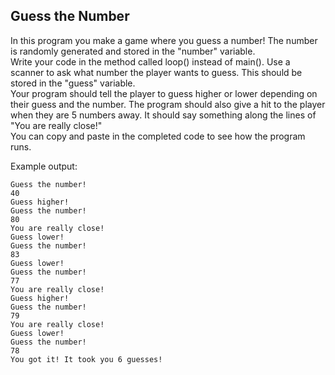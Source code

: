 ## Guess the Number
In this program you make a game where you guess a number! The number is randomly generated and stored in the "number" variable.<br/>
Write your code in the method called loop() instead of main(). Use a scanner to ask what number the player wants to guess.
This should be stored in the "guess" variable. <br/>
Your program should tell the player to guess higher or lower depending on their guess and the number. The program should also give a
hit to the player when they are 5 numbers away. It should say something along the lines of "You are really close!"
<br/>
You can copy and paste in the completed code to see how the program runs.<br/>


Example output:
```
Guess the number!
40
Guess higher!
Guess the number!
80
You are really close!
Guess lower!
Guess the number!
83
Guess lower!
Guess the number!
77
You are really close!
Guess higher!
Guess the number!
79
You are really close!
Guess lower!
Guess the number!
78
You got it! It took you 6 guesses!
```
